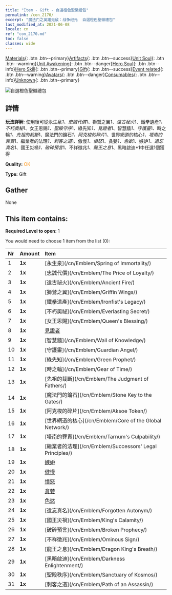 ```yaml
---
title: "Item - Gift - 自選橙色聖徽禮包"
permalink: /con_2170/
excerpt: "魔法门之英雄无敌：战争纪元  自選橙色聖徽禮包"
last_modified_at: 2021-06-08
locale: cn
ref: "con_2170.md"
toc: false
classes: wide
---
```

 [Materials](/ItemsCN/){: .btn .btn--primary}[Artifacts](/ItemsCN/Artifacts/){: .btn .btn--success}[Unit Soul](/ItemsCN/UnitSoul/){: .btn .btn--warning}[Unit Awakening](/ItemsCN/UnitAwakening/){: .btn .btn--danger}[Hero Soul](/ItemsCN/HeroSoul/){: .btn .btn--info}[Hero Skill](/ItemsCN/HeroSkill/){: .btn .btn--primary}[Gift](/ItemsCN/Gift/){: .btn .btn--success}[Event related](/ItemsCN/Events/){: .btn .btn--warning}[Avatars](/ItemsCN/Avatars/){: .btn .btn--danger}[Consumables](/ItemsCN/Consumables/){: .btn .btn--info}[Unknown](/ItemsCN/Unknown/){: .btn .btn--primary}

 ![自選橙色聖徽禮包](/images/t/i_907416.png)

## 詳情
 **玩法詳解:** 使用後可從永生泉*1、忠誠代價*1、獅鷲之翼*1、遠古秘火*1、鐵拳遺產*1、不朽奧秘*1、女王恩賜*1、聖殿守序*1、綠先知*1、見證者*1、智慧牆*1、守護靈*1、時之輪*1、先祖的裁斷*1、魔法門的鑰石*1、阿克梭的碎片*1、世界網道的核心*1、塔南的罪責*1、繼業者的法理*1、刺客之道*1、傲慢*1、憤怒*1、貪婪*1、色欲*1、嫉妒*1、遺忘真名*1、國王災禍*1、破碎預言*1、不祥徵兆*1、龍王之息*1、黑暗啟迪*1中任選1個獲得

 **Quality:** <span style="color: #FF8C00">OK</span>

 **Type:** Gift

## Gather

  None

## This item contains:

 **Required Level to open:** 1

 You would need to choose 1 item from the list (0):

  | Nr | Amount |     Item    |
  |:---|:-------|:------------|
  | 1 |  **1x** | [永生泉](/cn/Emblem/Spring of Immortality/) |  | 
  | 2 |  **1x** | [忠誠代價](/cn/Emblem/The Price of Loyalty/) |  | 
  | 3 |  **1x** | [遠古祕火](/cn/Emblem/Ancient Fire/) |  | 
  | 4 |  **1x** | [獅鷲之翼](/cn/Emblem/Griffin Wings/) |  | 
  | 5 |  **1x** | [鐵拳遺產](/cn/Emblem/Ironfist's Legacy/) |  | 
  | 6 |  **1x** | [不朽奧祕](/cn/Emblem/Everlasting Secret/) |  | 
  | 7 |  **1x** | [女王恩賜](/cn/Emblem/Queen's Blessing/) |  | 
  | 8 |  **1x** | [見證者](/cn/Emblem/Witness/) |  | 
  | 9 |  **1x** | [智慧牆](/cn/Emblem/Wall of Knowledge/) |  | 
  | 10 |  **1x** | [守護靈](/cn/Emblem/Guardian Angel/) |  | 
  | 11 |  **1x** | [綠先知](/cn/Emblem/Green Prophet/) |  | 
  | 12 |  **1x** | [時之輪](/cn/Emblem/Gear of Time/) |  | 
  | 13 |  **1x** | [先祖的裁斷](/cn/Emblem/The Judgment of Fathers/) |  | 
  | 14 |  **1x** | [魔法門的鑰石](/cn/Emblem/Stone Key to the Gates/) |  | 
  | 15 |  **1x** | [阿克梭的碎片](/cn/Emblem/Aksoe Token/) |  | 
  | 16 |  **1x** | [世界網道的核心](/cn/Emblem/Core of the Global Network/) |  | 
  | 17 |  **1x** | [塔南的罪責](/cn/Emblem/Tarnum's Culpability/) |  | 
  | 18 |  **1x** | [繼業者的法理](/cn/Emblem/Successors' Legal Principles/) |  | 
  | 19 |  **1x** | [嫉妒](/cn/Emblem/Jealousy/) |  | 
  | 20 |  **1x** | [傲慢](/cn/Emblem/Arrogance/) |  | 
  | 21 |  **1x** | [憤怒](/cn/Emblem/Anger/) |  | 
  | 22 |  **1x** | [貪婪](/cn/Emblem/Greed/) |  | 
  | 23 |  **1x** | [色慾](/cn/Emblem/Lust/) |  | 
  | 24 |  **1x** | [遺忘真名](/cn/Emblem/Forgotten Autonym/) |  | 
  | 25 |  **1x** | [國王災禍](/cn/Emblem/King's Calamity/) |  | 
  | 26 |  **1x** | [破碎預言](/cn/Emblem/Broken Prophecy/) |  | 
  | 27 |  **1x** | [不祥徵兆](/cn/Emblem/Ominous Sign/) |  | 
  | 28 |  **1x** | [龍王之息](/cn/Emblem/Dragon King's Breath/) |  | 
  | 29 |  **1x** | [黑暗啟迪](/cn/Emblem/Darkness Enlightenment/) |  | 
  | 30 |  **1x** | [聖殿秩序](/cn/Emblem/Sanctuary of Kosmos/) |  | 
  | 31 |  **1x** | [刺客之道](/cn/Emblem/Path of an Assassin/) |  | 
